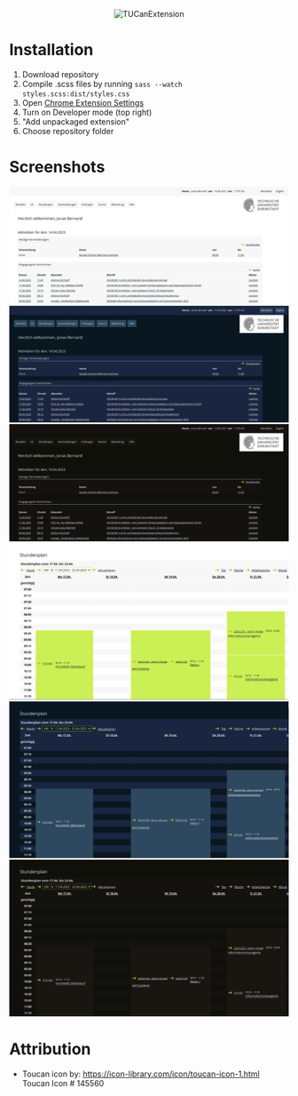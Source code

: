 
<div align="center">
<img src="https://socialify.git.ci/licsth/TUCanExtension/image?description=1&font=Jost&logo=https%3A%2F%2Fgithub.com%2Flicsth%2FTUCanExtension%2Fraw%2Fmaster%2Ficon%2Ftoucan-icon-1.png&name=1&owner=1&pattern=Brick%20Wall&theme=Auto" alt="TUCanExtension" width="640" height="320" />
</div>

# Installation

1. Download repository
2. Compile .scss files by running `sass --watch styles.scss:dist/styles.css`
3. Open [Chrome Extension Settings](chrome://extensions/)
4. Turn on Developer mode (top right)
5. "Add unpackaged extension"
6. Choose repository folder

# Screenshots

![Screenshot of light start page](store-assets/start-light.png)
![Screenshot of ocean themed start page](store-assets/start-ocean.png)
![Screenshot of graphite themed start page](store-assets/start-graphite.png)
![Screenshot of light timetable page](store-assets/timetable-light.png)
![Screenshot of ocean themed timetable page](store-assets/timetable-ocean.png)
![Screenshot of graphite themed timetable page](store-assets/timetable-graphite.png)

# Attribution

- Toucan icon by: https://icon-library.com/icon/toucan-icon-1.html Toucan Icon # 145560
